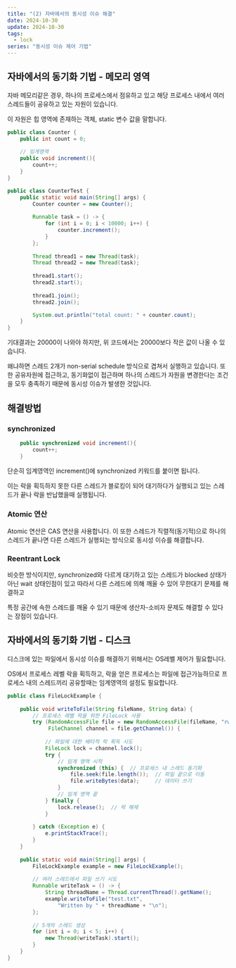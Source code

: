 ```yaml
---
title: "(2) 자바에서의 동시성 이슈 해결"
date: 2024-10-30
update: 2024-10-30
tags:
  - lock
series: "동시성 이슈 제어 기법"
---
```


## 자바에서의 동기화 기법 - 메모리 영역

자바 메모리같은 경우, 하나의 프로세스에서 점유하고 있고 해당 프로세스 내에서
여러 스레드들이 공유하고 있는 자원이 있습니다.

이 자원은 힙 영역에 존재하는 객체, static 변수 값을 말합니다. 

```java
public class Counter {
    public int count = 0;
    
    // 임계영역
    public void increment(){
        count++;
    }
}

public class CounterTest {
    public static void main(String[] args) {
        Counter counter = new Counter();
        
        Runnable task = () -> {
            for (int i = 0; i < 10000; i++) {
                counter.increment();
            }
        };
        
        Thread thread1 = new Thread(task);
        Thread thread2 = new Thread(task);
        
        thread1.start();
        thread2.start();
        
        thread1.join();
        thread2.join();

        System.out.println("total count: " + counter.count);
    }
}
```

기대결과는 20000이 나와야 하지만, 위 코드에서는 20000보다 작은 값이 나올 수 있습니다.

왜냐하면 스레드 2개가 non-serial schedule 방식으로 겹쳐서 실행하고 있습니다.
또한 공유자원에 접근하고, 동기화없이 접근하며 하나의 스레드가 자원을 변경한다는 조건을 모두 충족하기 때문에
동시성 이슈가 발생한 것입니다.

## 해결방법

### synchronized

```java
    public synchronized void increment(){
        count++;
    }
```

단순히 임계영역인 increment()에 synchronized 키워드를 붙이면 됩니다. 

이는 락을 획득하지 못한 다른 스레드가 블로킹이 되어 대기하다가 실행되고 있는 스레드가 끝나 락을 반납했을때
실행됩니다.

### Atomic 연산

Atomic 연산은 CAS 연산을 사용합니다. 이 또한 스레드가 직렬적(동기적)으로 하나의 스레드가 끝나면 다른
스레드가 실행되는 방식으로 동시성 이슈를 해결합니다.

### Reentrant Lock

비슷한 방식이지만, 
synchronized와 다르게 대기하고 있는 스레드가 blocked 상태가 아닌 wait 상태인점이 있고 따라서 다른 스레드에 의해 깨울 수 있어 무한대기 문제를 해결하고 

특정 공간에 속한 스레드를 깨울 수 있기 때문에 생산자-소비자 문제도 해결할 수 있다는 장점이 있습니다.

## 자바에서의 동기화 기법 - 디스크 

디스크에 있는 파일에서 동시성 이슈를 해결하기 위해서는 OS레벨 제어가 필요합니다.

OS에서 프로세스 레벨 락을 획득하고, 락을 얻은 프로세스는 파일에 접근가능하므로 
프로세스 내의 스레드끼리 공유할때는 임계영역의 설정도 필요합니다.

```java
public class FileLockExample {
    
    public void writeToFile(String fileName, String data) {
        // 프로세스 레벨 락을 위한 FileLock 사용
        try (RandomAccessFile file = new RandomAccessFile(fileName, "rw");
             FileChannel channel = file.getChannel()) {
            
            // 파일에 대한 배타적 락 획득 시도
            FileLock lock = channel.lock();
            try {
                // 임계 영역 시작
                synchronized (this) {  // 프로세스 내 스레드 동기화
                    file.seek(file.length());  // 파일 끝으로 이동
                    file.writeBytes(data);     // 데이터 쓰기
                }
                // 임계 영역 끝
            } finally {
                lock.release();  // 락 해제
            }
            
        } catch (Exception e) {
            e.printStackTrace();
        }
    }
    
    public static void main(String[] args) {
        FileLockExample example = new FileLockExample();
        
        // 여러 스레드에서 파일 쓰기 시도
        Runnable writeTask = () -> {
            String threadName = Thread.currentThread().getName();
            example.writeToFile("test.txt", 
                "Written by " + threadName + "\n");
        };
        
        // 5개의 스레드 생성
        for (int i = 0; i < 5; i++) {
            new Thread(writeTask).start();
        }
    }
}
```

